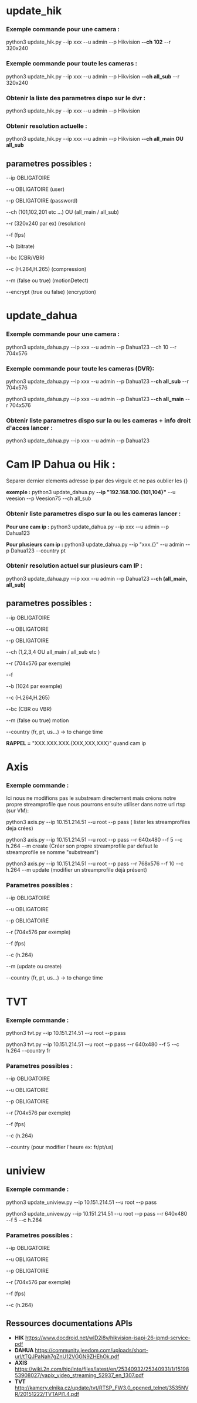 # update_hik

### Exemple commande pour une camera : 
python3 update_hik.py --ip xxx --u admin --p Hikvision **--ch 102** --r 320x240 

### Exemple commande pour toute les cameras : 

python3 update_hik.py --ip xxx --u admin --p Hikvision **--ch all_sub** --r 320x240 

### Obtenir la liste des parametres dispo sur le dvr  :

python3 update_hik.py --ip xxx --u admin --p Hikvision 

### Obtenir resolution actuelle :

python3 update_hik.py --ip xxx --u admin --p Hikvision **--ch all_main OU all_sub**

## parametres possibles :

--ip OBLIGATOIRE 

--u OBLIGATOIRE (user)

--p OBLIGATOIRE (password)

--ch (101,102,201 etc ...) OU (all_main / all_sub)


--r (320x240 par ex) (resolution)

--f (fps) 

--b (bitrate)

--bc (CBR/VBR)

--c (H.264,H.265) (compression)

--m (false ou true) (motionDetect)

--encrypt (true ou false) (encryption)




# update_dahua

### Exemple commande pour une camera : 

python3 update_dahua.py --ip xxx --u admin --p Dahua123 --ch 10 --r 704x576 

### Exemple commande pour toute les cameras (DVR): 

python3 update_dahua.py --ip xxx --u admin --p Dahua123 **--ch all_sub** --r 704x576 

python3 update_dahua.py --ip xxx --u admin --p Dahua123 **--ch all_main** --r 704x576 

### Obtenir liste parametres dispo sur la ou les cameras + info droit d'acces lancer :

python3 update_dahua.py --ip xxx --u admin --p Dahua123


# Cam IP Dahua ou Hik : 

Separer dernier elements adresse ip par des virgule et ne pas oublier les {} 

**exemple :** python3 update_dahua.py **--ip "192.168.100.{101,104}"** --u veesion --p Veesion75 --ch all_sub

### Obtenir liste parametres dispo sur la ou les cameras lancer :

**Pour une cam ip :** python3 update_dahua.py --ip xxx --u admin --p Dahua123

**Pour plusieurs cam ip :** python3 update_dahua.py --ip "xxx.{}" --u admin --p Dahua123 --country pt

### Obtenir resolution actuel sur plusieurs cam IP :

python3 update_dahua.py --ip xxx --u admin --p Dahua123 **--ch (all_main, all_sub)**

## parametres possibles :

--ip OBLIGATOIRE 

--u OBLIGATOIRE 

--p OBLIGATOIRE 


--ch (1,2,3,4 OU all_main / all_sub etc )

--r (704x576 par exemple)

--f 

--b (1024 par exemple)

--c (H.264,H.265)

--bc (CBR ou VBR)

--m (false ou true) motion

--country (fr, pt, us...) -> to change time

**RAPPEL =** "XXX.XXX.XXX.{XXX,XXX,XXX}" quand cam ip


# Axis

### Exemple commande : 
Ici nous ne modifions pas le substream directement mais créons notre propre streamprofile que nous pourrons ensuite utiliser dans notre url rtsp (sur VM):

python3 axis.py --ip 10.151.214.51 --u root --p pass ( lister les streamprofiles deja crées)

python3 axis.py --ip 10.151.214.51 --u root --p pass --r 640x480 --f 5 --c h.264 --m create (Créer son propre streamprofile par defaut le streamprofile se nomme "substream")

python3 axis.py --ip 10.151.214.51 --u root --p pass --r 768x576 --f 10 --c h.264 --m update (modifier un streamprofile déjà présent)

### Parametres possibles : 

--ip OBLIGATOIRE 

--u OBLIGATOIRE 

--p OBLIGATOIRE 

--r (704x576 par exemple)

--f (fps)

--c (h.264)

--m (update ou create)

--country (fr, pt, us...) -> to change time

# TVT

### Exemple commande : 

python3 tvt.py --ip 10.151.214.51 --u root --p pass 

python3 tvt.py --ip 10.151.214.51 --u root --p pass --r 640x480 --f 5 --c h.264 --country fr


### Parametres possibles : 

--ip OBLIGATOIRE 

--u OBLIGATOIRE 

--p OBLIGATOIRE 

--r (704x576 par exemple)

--f (fps)

--c (h.264)

--country (pour modifier l'heure ex: fr/pt/us)

# uniview

### Exemple commande : 

python3 update_uniview.py --ip 10.151.214.51 --u root --p pass 

python3 update_univew.py --ip 10.151.214.51 --u root --p pass --r 640x480 --f 5 --c h.264


### Parametres possibles : 

--ip OBLIGATOIRE 

--u OBLIGATOIRE 

--p OBLIGATOIRE 

--r (704x576 par exemple)

--f (fps)

--c (h.264)







## Ressources documentations APIs
- **HIK**
  https://www.docdroid.net/wlD2i8v/hikvision-isapi-26-ipmd-service-pdf
- **DAHUA**
  https://community.jeedom.com/uploads/short-url/tTQJPaNah7gZnU12VGGN9ZHEhOk.pdf
- **AXIS**
  https://wiki.2n.com/hip/inte/files/latest/en/25340932/25340931/1/1519853908027/vapix_video_streaming_52937_en_1307.pdf
- **TVT**
  http://kamery.elnika.cz/update/tvt/RTSP_FW3.0_opened_telnet/3535NVR/20151222/TVTAPI1.4.pdf
